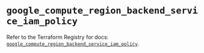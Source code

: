 # `google_compute_region_backend_service_iam_policy`

Refer to the Terraform Registry for docs: [`google_compute_region_backend_service_iam_policy`](https://registry.terraform.io/providers/hashicorp/google-beta/6.4.0/docs/resources/google_compute_region_backend_service_iam_policy).
